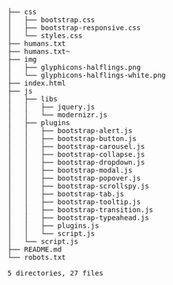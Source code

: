 <pre>
├── css
│   ├── bootstrap.css
│   ├── bootstrap-responsive.css
│   └── styles.css
├── humans.txt
├── humans.txt~
├── img
│   ├── glyphicons-halflings.png
│   └── glyphicons-halflings-white.png
├── index.html
├── js
│   ├── libs
│   │   ├── jquery.js
│   │   └── modernizr.js
│   ├── plugins
│   │   ├── bootstrap-alert.js
│   │   ├── bootstrap-button.js
│   │   ├── bootstrap-carousel.js
│   │   ├── bootstrap-collapse.js
│   │   ├── bootstrap-dropdown.js
│   │   ├── bootstrap-modal.js
│   │   ├── bootstrap-popover.js
│   │   ├── bootstrap-scrollspy.js
│   │   ├── bootstrap-tab.js
│   │   ├── bootstrap-tooltip.js
│   │   ├── bootstrap-transition.js
│   │   ├── bootstrap-typeahead.js                                                                                                  
│   │   ├── plugins.js                                                                                                              
│   │   └── script.js                                                                                                               
│   └── script.js                                                                                                                   
├── README.md                                                                                                                       
└── robots.txt                                                                                                                      
                                                                                                                                    
5 directories, 27 files    
</pre>
